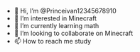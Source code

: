 - 👋 Hi, I’m @Princeivan12345678910
- 👀 I’m interested in Minecraft
- 🌱 I’m currently learning math
- 💞️ I’m looking to collaborate on Minecraft
- 📫 How to reach me study

<!---
Princeivan12345678910/Princeivan12345678910 is a ✨ special ✨ repository because its `README.md` (this file) appears on your GitHub profile.
You can click the Preview link to take a look at your changes.
--->
